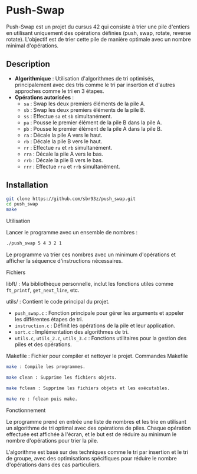 # Push-Swap

Push-Swap est un projet du cursus 42 qui consiste à trier une pile d'entiers en utilisant uniquement des opérations définies (push, swap, rotate, reverse rotate). L'objectif est de trier cette pile de manière optimale avec un nombre minimal d'opérations.

## Description

- **Algorithmique** : Utilisation d'algorithmes de tri optimisés, principalement avec des tris comme le tri par insertion et d'autres approches comme le tri en 3 étapes.
- **Opérations autorisées** : 
    - `sa` : Swap les deux premiers éléments de la pile A.
    - `sb` : Swap les deux premiers éléments de la pile B.
    - `ss` : Effectue `sa` et `sb` simultanément.
    - `pa` : Pousse le premier élément de la pile B dans la pile A.
    - `pb` : Pousse le premier élément de la pile A dans la pile B.
    - `ra` : Décale la pile A vers le haut.
    - `rb` : Décale la pile B vers le haut.
    - `rr` : Effectue `ra` et `rb` simultanément.
    - `rra` : Décale la pile A vers le bas.
    - `rrb` : Décale la pile B vers le bas.
    - `rrr` : Effectue `rra` et `rrb` simultanément.

## Installation

```bash
git clone https://github.com/sbr93z/push_swap.git
cd push_swap
make
```
Utilisation

Lancer le programme avec un ensemble de nombres :
```bash
./push_swap 5 4 3 2 1
```
Le programme va trier ces nombres avec un minimum d'opérations et afficher la séquence d'instructions nécessaires.

Fichiers

libft/ : Ma bibliothèque personnelle, inclut les fonctions utiles comme `ft_printf`, `get_next_line`, etc.

utils/ : Contient le code principal du projet.

- `push_swap.c` : Fonction principale pour gérer les arguments et appeler les différentes étapes de tri.
- `instruction.c` : Définit les opérations de la pile et leur application.
- `sort.c` : Implémentation des algorithmes de tri.
- `utils.c`, `utils_2.c`, `utils_3.c` : Fonctions utilitaires pour la gestion des piles et des opérations.

Makefile : Fichier pour compiler et nettoyer le projet.
Commandes Makefile
```bash
make : Compile les programmes.

make clean : Supprime les fichiers objets.

make fclean : Supprime les fichiers objets et les exécutables.

make re : fclean puis make.
```
Fonctionnement

Le programme prend en entrée une liste de nombres et les trie en utilisant un algorithme de tri optimal avec des opérations de piles. Chaque opération effectuée est affichée à l'écran, et le but est de réduire au minimum le nombre d'opérations pour trier la pile.

L'algorithme est basé sur des techniques comme le tri par insertion et le tri de groupe, avec des optimisations spécifiques pour réduire le nombre d'opérations dans des cas particuliers.
